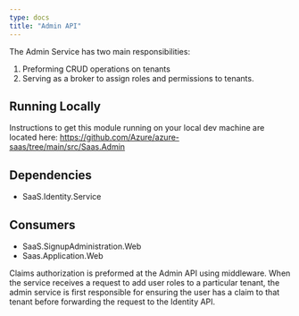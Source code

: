 ```yaml
---
type: docs
title: "Admin API"
---
```


The Admin Service has two main responsibilities: 
1. Preforming CRUD operations on tenants
2. Serving as a broker to assign roles and permissions to tenants. 

## Running Locally

Instructions to get this module running on your local dev machine are located here: https://github.com/Azure/azure-saas/tree/main/src/Saas.Admin

## Dependencies
- SaaS.Identity.Service

## Consumers
- SaaS.SignupAdministration.Web
- Saas.Application.Web
  

Claims authorization is preformed at the Admin API using middleware.
When the service receives a request to add user roles to a particular tenant, the admin service is first responsible for ensuring the user has a claim to that tenant before forwarding the request to the Identity API. 

